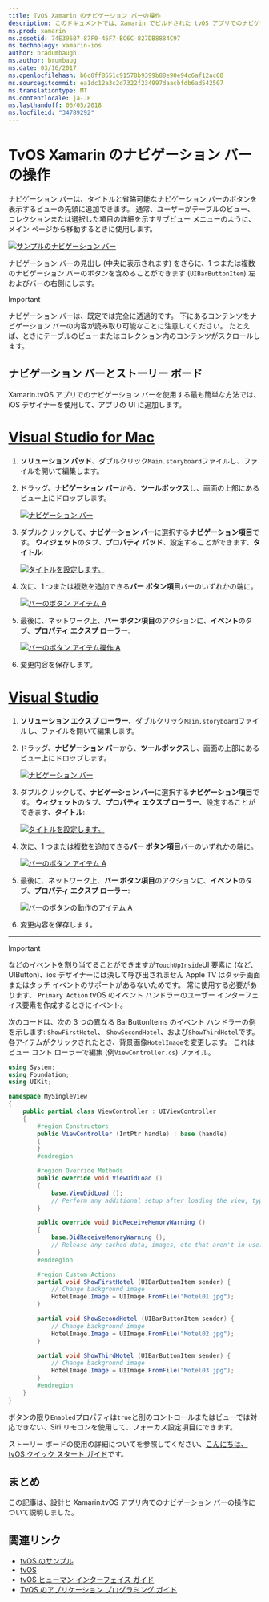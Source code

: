 ```yaml
---
title: TvOS Xamarin のナビゲーション バーの操作
description: このドキュメントでは、Xamarin でビルドされた tvOS アプリでのナビゲーション バーを操作する方法について説明します。 ストーリー ボードのナビゲーション バーを設定して、これらのボタンからのイベントに応答がについて説明します。
ms.prod: xamarin
ms.assetid: 74E396B7-87F0-46F7-BC6C-827DB8884C97
ms.technology: xamarin-ios
author: bradumbaugh
ms.author: brumbaug
ms.date: 03/16/2017
ms.openlocfilehash: b6c8ff8551c91578b9399b88e90e94c6af12ac68
ms.sourcegitcommit: ea1dc12a3c2d7322f234997daacbfdb6ad542507
ms.translationtype: MT
ms.contentlocale: ja-JP
ms.lasthandoff: 06/05/2018
ms.locfileid: "34789292"
---
```

# <a name="working-with-tvos-navigation-bars-in-xamarin"></a>TvOS Xamarin のナビゲーション バーの操作

ナビゲーション バーは、タイトルと省略可能なナビゲーション バーのボタンを表示するビューの先頭に追加できます。 通常、ユーザーがテーブルのビュー、コレクションまたは選択した項目の詳細を示すサブビュー メニューのように、メイン ページから移動するときに使用します。

[![](navigation-bars-images/navbar01.png "サンプルのナビゲーション バー")](navigation-bars-images/navbar01.png#lightbox)

ナビゲーション バーの見出し (中央に表示されます) をさらに、1 つまたは複数のナビゲーション バーのボタンを含めることができます (`UIBarButtonItem`) 左およびバーの右側にします。

> [!IMPORTANT]
> ナビゲーション バーは、既定では完全に透過的です。 下にあるコンテンツをナビゲーション バーの内容が読み取り可能なことに注意してください。 たとえば、ときにテーブルのビューまたはコレクション内のコンテンツがスクロールします。

<a name="Navigation-Bars-and-Storyboards" />

## <a name="navigation-bars-and-storyboards"></a>ナビゲーション バーとストーリー ボード

Xamarin.tvOS アプリでのナビゲーション バーを使用する最も簡単な方法では、iOS デザイナーを使用して、アプリの UI に追加します。

# <a name="visual-studio-for-mactabvsmac"></a>[Visual Studio for Mac](#tab/vsmac)

1. **ソリューション パッド**、ダブルクリック`Main.storyboard`ファイルし、ファイルを開いて編集します。
1. ドラッグ、**ナビゲーション バー**から、**ツールボックス**し、画面の上部にあるビュー上にドロップします。 

    [![](navigation-bars-images/navbar02.png "ナビゲーション バー")](navigation-bars-images/navbar02.png#lightbox)
1. ダブルクリックして、**ナビゲーション バー**に選択する**ナビゲーション項目**です。 **ウィジェット**のタブ、**プロパティ パッド**、設定することができます、**タイトル**: 

    [![](navigation-bars-images/navbar03.png "タイトルを設定します。")](navigation-bars-images/navbar03.png#lightbox)
1. 次に、1 つまたは複数を追加できる**バー ボタン項目**バーのいずれかの端に。 

    [![](navigation-bars-images/navbar04.png "バーのボタン アイテム A")](navigation-bars-images/navbar04.png#lightbox)
1. 最後に、ネットワーク上、**バー ボタン項目**のアクションに、**イベント**のタブ、**プロパティ エクスプ ローラー**: 

    [![](navigation-bars-images/navbar05.png "バーのボタン アイテム操作 A")](navigation-bars-images/navbar05.png#lightbox)
1. 変更内容を保存します。


# <a name="visual-studiotabvswin"></a>[Visual Studio](#tab/vswin)


1. **ソリューション エクスプ ローラー**、ダブルクリック`Main.storyboard`ファイルし、ファイルを開いて編集します。
1. ドラッグ、**ナビゲーション バー**から、**ツールボックス**し、画面の上部にあるビュー上にドロップします。 

    [![](navigation-bars-images/navbar02-vs.png "ナビゲーション バー")](navigation-bars-images/navbar02-vs.png#lightbox)
1. ダブルクリックして、**ナビゲーション バー**に選択する**ナビゲーション項目**です。 **ウィジェット**のタブ、**プロパティ エクスプ ローラー**、設定することができます、**タイトル**: 

    [![](navigation-bars-images/navbar03-vs.png "タイトルを設定します。")](navigation-bars-images/navbar03-vs.png#lightbox)
1. 次に、1 つまたは複数を追加できる**バー ボタン項目**バーのいずれかの端に。 

    [![](navigation-bars-images/navbar04-vs.png "バーのボタン アイテム A")](navigation-bars-images/navbar04-vs.png#lightbox)
1. 最後に、ネットワーク上、**バー ボタン項目**のアクションに、**イベント**のタブ、**プロパティ エクスプ ローラー**: 

    [![](navigation-bars-images/navbar05-vs.png "バーのボタンの動作のアイテム A")](navigation-bars-images/navbar05-vs.png#lightbox)
1. 変更内容を保存します。


-----

> [!IMPORTANT]
> などのイベントを割り当てることができますが`TouchUpInside`UI 要素に (など、UIButton)、ios デザイナーには決して呼び出されません Apple TV はタッチ画面またはタッチ イベントのサポートがあるないためです。 常に使用する必要があります、 `Primary Action` tvOS のイベント ハンドラーのユーザー インターフェイス要素を作成するときにイベント。

次のコードは、次の 3 つの異なる BarButtonItems のイベント ハンドラーの例を示します: `ShowFirstHotel`、 `ShowSecondHotel`、および`ShowThirdHotel`です。 各アイテムがクリックされたとき、背景画像`HotelImage`を変更します。 これはビュー コント ローラーで編集 (例`ViewController.cs`) ファイル。

```csharp
using System;
using Foundation;
using UIKit;

namespace MySingleView
{
    public partial class ViewController : UIViewController
    {
        #region Constructors
        public ViewController (IntPtr handle) : base (handle)
        {
        }
        #endregion

        #region Override Methods
        public override void ViewDidLoad ()
        {
            base.ViewDidLoad ();
            // Perform any additional setup after loading the view, typically from a nib.
        }

        public override void DidReceiveMemoryWarning ()
        {
            base.DidReceiveMemoryWarning ();
            // Release any cached data, images, etc that aren't in use.
        }
        #endregion

        #region Custom Actions
        partial void ShowFirstHotel (UIBarButtonItem sender) {
            // Change background image
            HotelImage.Image = UIImage.FromFile("Motel01.jpg");
        }

        partial void ShowSecondHotel (UIBarButtonItem sender) {
            // Change background image
            HotelImage.Image = UIImage.FromFile("Motel02.jpg");
        }

        partial void ShowThirdHotel (UIBarButtonItem sender) {
            // Change background image
            HotelImage.Image = UIImage.FromFile("Motel03.jpg");
        }
        #endregion
    }
}
```

ボタンの限り`Enabled`プロパティは`true`と別のコントロールまたはビューでは対応できない、Siri リモコンを使用して、フォーカス設定項目にできます。

ストーリー ボードの使用の詳細についてを参照してください、[こんにちは、tvOS クイック スタート ガイド](~/ios/tvos/get-started/hello-tvos.md)です。 

<a name="Summary" />

## <a name="summary"></a>まとめ

この記事は、設計と Xamarin.tvOS アプリ内でのナビゲーション バーの操作について説明しました。



## <a name="related-links"></a>関連リンク

- [tvOS のサンプル](https://developer.xamarin.com/samples/tvos/all/)
- [tvOS](https://developer.apple.com/tvos/)
- [tvOS ヒューマン インターフェイス ガイド](https://developer.apple.com/tvos/human-interface-guidelines/)
- [TvOS のアプリケーション プログラミング ガイド](https://developer.apple.com/library/prerelease/tvos/documentation/General/Conceptual/AppleTV_PG/)
